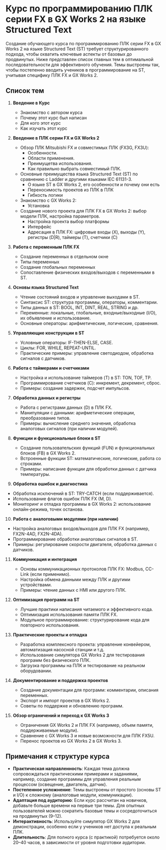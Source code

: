# Курс по программированию ПЛК серии FX в GX Works 2 на языке Structured Text

Создание обучающего курса по программированию ПЛК серии FX в GX Works 2 на языке Structured Text (ST) требует структурированного подхода, чтобы охватить ключевые аспекты от базовых до продвинутых. Ниже представлен список главных тем в оптимальной последовательности для эффективного обучения. Темы выстроены так, чтобы постепенно вводить учеников в программирование на ST, учитывая специфику ПЛК FX и GX Works 2.

## Список тем

1. **Введение в Курс**
    - Знакомство с автором курса
    - Почему этот курс был написан
    - Для кого этот курс
    - Как изучать этот курс
2. **Введение в ПЛК серии FX и GX Works 2**
    - Обзор ПЛК Mitsubishi FX и совместимых ПЛК (FX3G, FX3U):
        - Особенности.
        - Области применения.
        - Преимущетва использования.
        - Как правильно выбрать совместимый ПЛК.
    - Основные преимущества языка Structured Text (ST) по сравнению с Ladder и другими языками IEC 61131-3.
      - О языке ST в GX Works 2, его особенности и почему они есть
      - Переносимость проектов из ПЛК в ПЛК
      - Гибкость логики
    - Знакомство с GX Works 2:
        - Установка
    - Создание нового проекта для ПЛК FX в GX Works 2: выбор модели ПЛК, настройка параметров.
        - Настройка проекта выбор платформы
        - Интерфейс
        - Адресация в ПЛК FX: цифровые входы (X), выходы (Y), регистры (D|R), таймеры (T), счетчики (C)

3. **Работа с переменным ПЛК FX**
   - Создание переменных в отдельном окне
   - Типы переменных
   - Создание глобальных переменных
   - Сопоставление физических входов/выходов с переменными в ST.

4. **Основы языка Structured Text**
   - Чтение состояний входов и управление выходами в ST.
   - Синтаксис ST: структура программы, операторы, комментарии.
   - Типы данных в ST: BOOL, INT, DINT, REAL, STRING и др.
   - Переменные: локальные, глобальные, входные/выходные (I/O), их объявление и использование.
   - Основные операторы: арифметические, логические, сравнения.


5. **Управляющие конструкции в ST**
   - Условные операторы: IF-THEN-ELSE, CASE.
   - Циклы: FOR, WHILE, REPEAT-UNTIL.
   - Практические примеры: управление светодиодом, обработка сигналов с датчиков.

6. **Работа с таймерами и счетчиками**
   - Настройка и использование таймеров (T) в ST: TON, TOF, TP.
   - Программирование счетчиков (C): инкремент, декремент, сброс.
   - Примеры: создание задержек, подсчет импульсов.

7. **Обработка данных и регистры**
   - Работа с регистрами данных (D) в ПЛК FX.
   - Манипуляции с данными: арифметические операции, преобразование типов.
   - Примеры: вычисление среднего значения, обработка аналоговых сигналов (при наличии модулей).

8. **Функции и функциональные блоки в ST**
   - Создание пользовательских функций (FUN) и функциональных блоков (FB) в GX Works 2.
   - Встроенные функции ST: математические, логические, работа со строками.
   - Примеры: написание функции для обработки данных с датчика температуры.

9.  **Обработка ошибок и диагностика**
   - Обработка исключений в ST: TRY-CATCH (если поддерживается).
   - Использование флагов ошибок ПЛК FX (M, D).
   - Мониторинг и отладка программы в GX Works 2: использование онлайн-режима, точек останова.

10. **Работа с аналоговыми модулями (при наличии)**
   - Настройка аналоговых входов/выходов для ПЛК FX (например, FX2N-4AD, FX2N-4DA).
   - Программирование обработки аналоговых сигналов в ST.
   - Примеры: регулирование скорости двигателя, обработка данных с датчиков.

11. **Коммуникация и интеграция**
    - Основы коммуникационных протоколов ПЛК FX: Modbus, CC-Link (если применимо).
    - Настройка обмена данными между ПЛК и другими устройствами.
    - Примеры: чтение данных с HMI или другого ПЛК.

12. **Оптимизация программ на ST**
    - Лучшие практики написания читаемого и эффективного кода.
    - Оптимизация использования памяти ПЛК FX.
    - Модульное программирование: структурирование кода для повторного использования.

13. **Практические проекты и отладка**
    - Разработка комплексного проекта: управление конвейером, автоматизация насосной станции и т.д.
    - Использование симулятора GX Works 2 для тестирования программ без физического ПЛК.
    - Загрузка программы на ПЛК и тестирование на реальном оборудовании.

14. **Документирование и поддержка проектов**
    - Создание документации для программ: комментарии, описания переменных.
    - Экспорт и импорт проектов в GX Works 2.
    - Советы по поддержке и обновлению программ.

15. **Обзор ограничений и переход к GX Works 3**
    - Ограничения GX Works 2 и ПЛК FX (например, объем памяти, поддерживаемые модули).
    - Сравнение с GX Works 3 и новые возможности для ПЛК FX5U.
    - Перенос проектов из GX Works 2 в GX Works 3.

## Примечания к структуре курса
- **Практическая направленность**: Каждая тема должна сопровождаться практическими примерами и заданиями, например, создание программы для управления реальным процессом (освещение, двигатель, датчик).
- **Постепенное усложнение**: Темы выстроены от простого (основы ST и I/O) к сложному (аналоговые модули, коммуникации).
- **Адаптация под аудиторию**: Если курс рассчитан на новичков, добавьте больше времени на первые три темы. Для опытных пользователей можно сократить базовые темы и сосредоточиться на продвинутых (9–12).
- **Интерактивность**: Используйте симулятор GX Works 2 для демонстрации, особенно если у учеников нет доступа к реальным ПЛК.
- **Длительность**: Для полного курса (с практикой) потребуется около 20–40 часов, в зависимости от уровня подготовки аудитории.